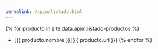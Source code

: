 ```yaml
---
permalink: /apim/listado.html
---
```


{% for producto in site.data.apim.listado-productos %}
- [{{ producto.nombre }}]({{ producto.url }})
{% endfor %}